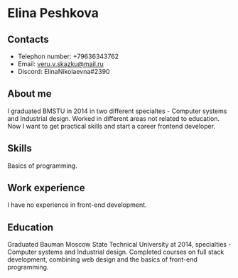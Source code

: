 # Elina Peshkova


## Contacts
* Telephon number: +79636343762
* Email: veru.v.skazku@mail.ru
* Discord: ElinaNikolaevna#2390


## About me
I graduated BMSTU in 2014 in two different specialtes - Computer systems and Industrial design. Worked in different areas not related to education. Now I want to get practical skills and start a career frontend developer.

## Skills
Basics of programming.

## Work experience
I have no experience in front-end development.

## Education
Graduated Bauman Moscow State Technical University at 2014, specialties - Computer systems and Industrial design.
Completed courses on full stack development, combining web design and the basics of front-end programming.


